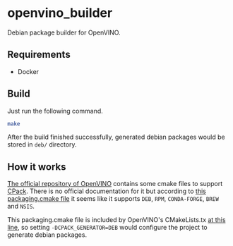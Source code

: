 # openvino_builder

Debian package builder for OpenVINO.

## Requirements

- Docker

## Build

Just run the following command.

```bash
make
```

After the build finished successfully, generated debian packages would be stored in `deb/` directory.

## How it works

[The official repository of OpenVINO](https://github.com/openvinotoolkit/openvino) contains some cmake files to support [CPack](https://cmake.org/cmake/help/latest/manual/cpack-generators.7.html). There is no official documentation for it but according to [this packaging.cmake file](https://github.com/openvinotoolkit/openvino/blob/master/cmake/packaging/packaging.cmake) it seems like it supports `DEB`, `RPM`, `CONDA-FORGE`, `BREW` and `NSIS`.

This packaging.cmake file is included by OpenVINO's CMakeLists.tx [at this line](https://github.com/openvinotoolkit/openvino/blob/07437eec1e7644b5acf9c608a3a1f89e8f2d6d0d/CMakeLists.txt#L147), so setting `-DCPACK_GENERATOR=DEB` would configure the project to generate debian packages.
